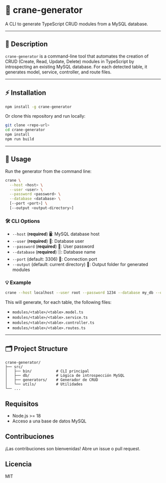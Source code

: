 # 🚢 crane-generator

A CLI to generate TypeScript CRUD modules from a MySQL database.

---

## 📖 Description

`crane-generator` is a command-line tool that automates the creation of CRUD (Create, Read, Update, Delete) modules in TypeScript by introspecting an existing MySQL database. For each detected table, it generates model, service, controller, and route files.

---

## ⚡ Installation

```bash
npm install -g crane-generator
```
Or clone this repository and run locally:
```bash
git clone <repo-url>
cd crane-generator
npm install
npm run build
```

---

## 🚀 Usage

Run the generator from the command line:

```bash
crane \
  --host <host> \
  --user <user> \
  --password <password> \
  --database <database> \
  [--port <port>] \
  [--output <output-directory>]
```

### 🛠️ CLI Options
- `--host` (**required**) 🖥️: MySQL database host
- `--user` (**required**) 👤: Database user
- `--password` (**required**) 🔑: User password
- `--database` (**required**) 🗄️: Database name
- `--port` (default: 3306) 🚪: Connection port
- `--output` (default: current directory) 📁: Output folder for generated modules

### 💡 Example
```bash
crane --host localhost --user root --password 1234 --database my_db --output ./src
```
This will generate, for each table, the following files:
- `modules/<table>/<table>.model.ts`
- `modules/<table>/<table>.service.ts`
- `modules/<table>/<table>.controller.ts`
- `modules/<table>/<table>.routes.ts`

---

## 🗂️ Project Structure
```
crane-generator/
├── src/
│   ├── bin/           # CLI principal
│   ├── db/            # Lógica de introspección MySQL
│   ├── generators/    # Generador de CRUD
│   └── utils/         # Utilidades
└── ...
```

## Requisitos
- Node.js >= 18
- Acceso a una base de datos MySQL

## Contribuciones
¡Las contribuciones son bienvenidas! Abre un issue o pull request.

## Licencia
MIT